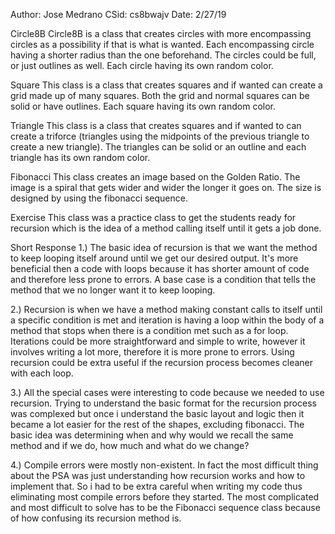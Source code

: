 Author: Jose Medrano
CSid: cs8bwajv
Date: 2/27/19

Circle8B
  Circle8B is a class that creates circles with more encompassing circles as a
  possibility if that is what is wanted. Each encompassing circle having a
  shorter radius than the one beforehand. The circles could be full, or just
  outlines as well. Each circle having its own random color.

Square
  This class is a class that creates squares and if wanted can create a grid
  made up of many squares. Both the grid and normal squares can be solid or have
  outlines. Each square having its own random color.

Triangle
  This class is a class that creates squares and if wanted to can create a
  triforce (triangles using the midpoints of the previous triangle to create a
  new triangle). The triangles can be solid or an outline and each triangle has
  its own random color.

Fibonacci
  This class creates an image based on the Golden Ratio. The image is a spiral
  that gets wider and wider the longer it goes on. The size is designed by using
  the fibonacci sequence.

Exercise
  This class was a practice class to get the students ready for recursion which
  is the idea of a method calling itself until it gets a job done.

Short Response
  1.) The basic idea of recursion is that we want the method to keep looping
      itself around until we get our desired output. It's more beneficial then a
      code with loops because it has shorter amount of code and therefore less
      prone to errors. A base case is a condition that tells the method that we
      no longer want it to keep looping.

  2.) Recursion is when we have a method making constant calls to itself until a
      specific condition is met and iteration is having a loop within the body
      of a method that stops when there is a condition met such as a for loop.
      Iterations could be more straightforward and simple to write, however it
      involves writing a lot more, therefore it is more prone to errors. Using
      recursion could be extra useful if the recursion process becomes cleaner
      with each loop.

  3.) All the special cases were interesting to code because we needed to use
      recursion. Trying to understand the basic format for the recursion process
      was complexed but once i understand the basic layout and logic then it
      became a lot easier for the rest of the shapes, excluding fibonacci. The
      basic idea was determining when and why would we recall the same method
      and if we do, how much and what do we change?

  4.) Compile errors were mostly non-existent. In fact the most difficult thing
      about the PSA was just understanding how recursion works and how to
      implement that. So i had to be extra careful when writing my code thus
      eliminating most compile errors before they started. The most complicated
      and most difficult to solve has to be the Fibonacci sequence class because
      of how confusing its recursion method is.
